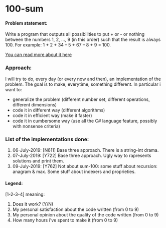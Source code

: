 # 100-sum

#### Problem statement:
Write a program that outputs all possibilities to put + or - or nothing between the numbers 1, 2, ..., 9 (in this order) such that the result is always 100. For example: 1 + 2 + 34 – 5 + 67 – 8 + 9 = 100.

[You can read more about it here](https://www.shiftedup.com/2015/05/07/five-programming-problems-every-software-engineer-should-be-able-to-solve-in-less-than-1-hour)

### Approach:
I will try to do, every day (or every now and then), an implementation of the problem. The goal is to make, everytime, something different. In particular i want to:
- generalize the problem (different number set, different operations, different dimensions)
- code it in different way (different algorithms)
- code it in efficient way (make it faster)
- code it in cumbersome way (use all the C# language feature, possibly with nonsense criteria)


### List of the implementations done:
1. 06-July-2019: [N611]  Base three approach. There is a string-int drama.
2. 07-July-2019: [Y722]  Base three approach. Ugly way to rapresents solutions and print them.
3. 09-July-2019: [Y762]  Not about sum-100: some stuff about recursion: anagram & max. Some stuff about indexers and proprieties.




#### Legend:
 [1-2-3-4] meaning:
 1. Does it work? (Y/N)
 2. My personal satisfaction about the code written (from 0 to 9)
 3. My personal opinion about the quality of the code written (from 0 to 9)
 4. How many hours i've spent to make it (from 0 to 9)
  
